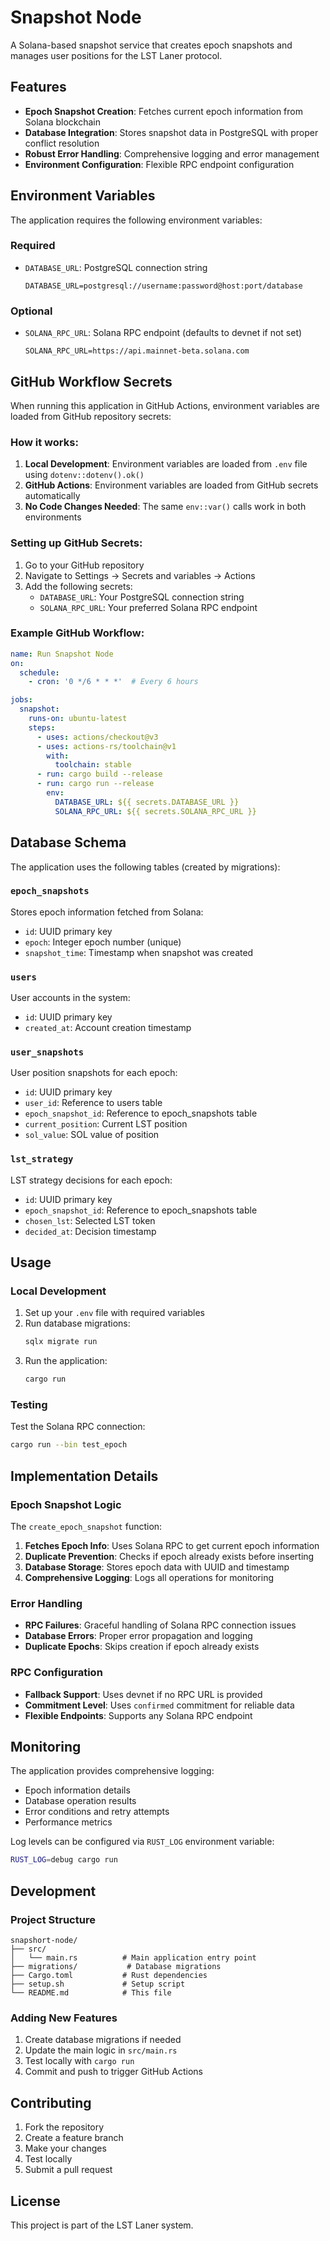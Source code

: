 # Snapshot Node

A Solana-based snapshot service that creates epoch snapshots and manages user positions for the LST Laner protocol.

## Features

- **Epoch Snapshot Creation**: Fetches current epoch information from Solana blockchain
- **Database Integration**: Stores snapshot data in PostgreSQL with proper conflict resolution
- **Robust Error Handling**: Comprehensive logging and error management
- **Environment Configuration**: Flexible RPC endpoint configuration

## Environment Variables

The application requires the following environment variables:

### Required
- `DATABASE_URL`: PostgreSQL connection string
  ```
  DATABASE_URL=postgresql://username:password@host:port/database
  ```

### Optional
- `SOLANA_RPC_URL`: Solana RPC endpoint (defaults to devnet if not set)
  ```
  SOLANA_RPC_URL=https://api.mainnet-beta.solana.com
  ```

## GitHub Workflow Secrets

When running this application in GitHub Actions, environment variables are loaded from GitHub repository secrets:

### How it works:
1. **Local Development**: Environment variables are loaded from `.env` file using `dotenv::dotenv().ok()`
2. **GitHub Actions**: Environment variables are loaded from GitHub secrets automatically
3. **No Code Changes Needed**: The same `env::var()` calls work in both environments

### Setting up GitHub Secrets:
1. Go to your GitHub repository
2. Navigate to Settings → Secrets and variables → Actions
3. Add the following secrets:
   - `DATABASE_URL`: Your PostgreSQL connection string
   - `SOLANA_RPC_URL`: Your preferred Solana RPC endpoint

### Example GitHub Workflow:
```yaml
name: Run Snapshot Node
on:
  schedule:
    - cron: '0 */6 * * *'  # Every 6 hours

jobs:
  snapshot:
    runs-on: ubuntu-latest
    steps:
      - uses: actions/checkout@v3
      - uses: actions-rs/toolchain@v1
        with:
          toolchain: stable
      - run: cargo build --release
      - run: cargo run --release
        env:
          DATABASE_URL: ${{ secrets.DATABASE_URL }}
          SOLANA_RPC_URL: ${{ secrets.SOLANA_RPC_URL }}
```

## Database Schema

The application uses the following tables (created by migrations):

### `epoch_snapshots`
Stores epoch information fetched from Solana:
- `id`: UUID primary key
- `epoch`: Integer epoch number (unique)
- `snapshot_time`: Timestamp when snapshot was created

### `users`
User accounts in the system:
- `id`: UUID primary key
- `created_at`: Account creation timestamp

### `user_snapshots`
User position snapshots for each epoch:
- `id`: UUID primary key
- `user_id`: Reference to users table
- `epoch_snapshot_id`: Reference to epoch_snapshots table
- `current_position`: Current LST position
- `sol_value`: SOL value of position

### `lst_strategy`
LST strategy decisions for each epoch:
- `id`: UUID primary key
- `epoch_snapshot_id`: Reference to epoch_snapshots table
- `chosen_lst`: Selected LST token
- `decided_at`: Decision timestamp

## Usage

### Local Development
1. Set up your `.env` file with required variables
2. Run database migrations:
   ```bash
   sqlx migrate run
   ```
3. Run the application:
   ```bash
   cargo run
   ```

### Testing
Test the Solana RPC connection:
```bash
cargo run --bin test_epoch
```

## Implementation Details

### Epoch Snapshot Logic
The `create_epoch_snapshot` function:

1. **Fetches Epoch Info**: Uses Solana RPC to get current epoch information
2. **Duplicate Prevention**: Checks if epoch already exists before inserting
3. **Database Storage**: Stores epoch data with UUID and timestamp
4. **Comprehensive Logging**: Logs all operations for monitoring

### Error Handling
- **RPC Failures**: Graceful handling of Solana RPC connection issues
- **Database Errors**: Proper error propagation and logging
- **Duplicate Epochs**: Skips creation if epoch already exists

### RPC Configuration
- **Fallback Support**: Uses devnet if no RPC URL is provided
- **Commitment Level**: Uses `confirmed` commitment for reliable data
- **Flexible Endpoints**: Supports any Solana RPC endpoint

## Monitoring

The application provides comprehensive logging:
- Epoch information details
- Database operation results
- Error conditions and retry attempts
- Performance metrics

Log levels can be configured via `RUST_LOG` environment variable:
```bash
RUST_LOG=debug cargo run
```

## Development

### Project Structure
```
snapshort-node/
├── src/
│   └── main.rs          # Main application entry point
├── migrations/           # Database migrations
├── Cargo.toml           # Rust dependencies
├── setup.sh             # Setup script
└── README.md            # This file
```

### Adding New Features
1. Create database migrations if needed
2. Update the main logic in `src/main.rs`
3. Test locally with `cargo run`
4. Commit and push to trigger GitHub Actions

## Contributing

1. Fork the repository
2. Create a feature branch
3. Make your changes
4. Test locally
5. Submit a pull request

## License

This project is part of the LST Laner system. 